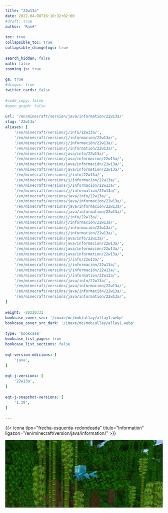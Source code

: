 ```yaml
---
title: "22w13a"
date: 2022-04-08T16:10:32+02:00
#draft: true
author: 'Ran#'

toc: true
collapsible_toc: true
collapsible_changelogs: true

search_hidden: false
math: false
zooming_js: true

ga: true
#disqus: true
twitter_cards: false

#code_copy: false
#open_graph: false

url: '/en/minecraft/version/java/information/22w13a/'
slug: '22w13a'
aliases: [
    '/en/minecraft/version/j/info/22w13a/',
    '/en/minecraft/version/j/informacion/22w13a/',
    '/en/minecraft/version/j/información/22w13a/',
    '/en/minecraft/version/j/information/22w13a/',
    '/en/minecraft/version/java/info/22w13a/',
    '/en/minecraft/version/java/informacion/22w13a/',
    '/en/minecraft/version/java/información/22w13a/',
    '/en/minecraft/version/java/information/22w13a/',
    '/en/minecraft/versions/j/info/22w13a/',
    '/en/minecraft/versions/j/informacion/22w13a/',
    '/en/minecraft/versions/j/información/22w13a/',
    '/en/minecraft/versions/j/information/22w13a/',
    '/en/minecraft/versions/java/info/22w13a/',
    '/en/minecraft/versions/java/informacion/22w13a/',
    '/en/minecraft/versions/java/información/22w13a/',
    '/en/minecraft/versions/java/information/22w13a/',
    '/en/minecraft/versión/j/info/22w13a/',
    '/en/minecraft/versión/j/informacion/22w13a/',
    '/en/minecraft/versión/j/información/22w13a/',
    '/en/minecraft/versión/j/information/22w13a/',
    '/en/minecraft/versión/java/info/22w13a/',
    '/en/minecraft/versión/java/informacion/22w13a/',
    '/en/minecraft/versión/java/información/22w13a/',
    '/en/minecraft/versión/java/information/22w13a/',
    '/en/minecraft/versións/j/info/22w13a/',
    '/en/minecraft/versións/j/informacion/22w13a/',
    '/en/minecraft/versións/j/información/22w13a/',
    '/en/minecraft/versións/j/information/22w13a/',
    '/en/minecraft/versións/java/info/22w13a/',
    '/en/minecraft/versións/java/informacion/22w13a/',
    '/en/minecraft/versións/java/información/22w13a/',
    '/en/minecraft/versións/java/information/22w13a/',
]

weight: -20220331
bookcase_cover_src: '/imaxe/mc/mob/allay/allay1.webp'
bookcase_cover_src_dark: '/imaxe/mc/mob/allay/allay1.webp'

type: 'bookcase'
bookcase_list_pages: true
bookcase_list_sections: false

eqt-version-edicions: [
    'java',
]

eqt-j-versions: [
    '22w13a',
]

eqt-j-snapshot-versions: [
    '1.19',
]

---
```


{{< icona tipo="frecha-esquerda-redondeada" titulo="Information" ligazon="/en/minecraft/version/java/information/" >}}

<img title="22w13a" alt="22w13a" src="/imaxe/mc/mob/allay/allay1.webp">
